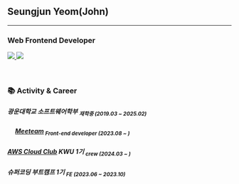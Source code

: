 ## Seungjun Yeom(John) 

---

### Web Frontend Developer
<article>
	<span>
		<a href="https://yeom99.notion.site/430caffabf234f8b8babd3776ffbdd98?pvs=4">
			<img src="https://img.shields.io/badge/Portfolio-ffffff?style=flat-square&logo=notion&logoColor=black"/>
		</a>
	</span>
	<span>
		<a href="https://yeomyeom.tistory.com">
			<img src="https://img.shields.io/badge/Blog-000000?style=flat-square&logoColor=white"/>
		</a>
	</span>
</article>

<br />
<br />

### 📚 Activity & Career
##### 광운대학교 소프트웨어학부 <sub>재학중 (2019.03 ~ 2025.02)</sub>
##### <img style="width: 1em;" src="https://www.meeteam.co.kr/favicon.ico"/> <a href="https://meeteam.co.kr">Meeteam</a> <sub>Front-end developer (2023.08 ~ )</sub> 
##### <a href="https://aws.amazon.com/ko/developer/community/students/cloudclubs/?community-captains-all.sort-by=item.additionalFields.sortPosition&community-captains-all.sort-order=asc&awsf.filter-location=*all&awsf.filter-year=*all">AWS Cloud Club</a> KWU 1기 <sub>crew (2024.03 ~ )</sub>
##### 슈퍼코딩 부트캠프 1기 <sub>FE (2023.06 ~ 2023.10)</sub> 



<!--### Skills

#### Frontend
<p>
    <img src="https://skillicons.dev/icons?i=html,css,javascript,typescript,styledcomponents,react,redux,vite" />
</p>-->
